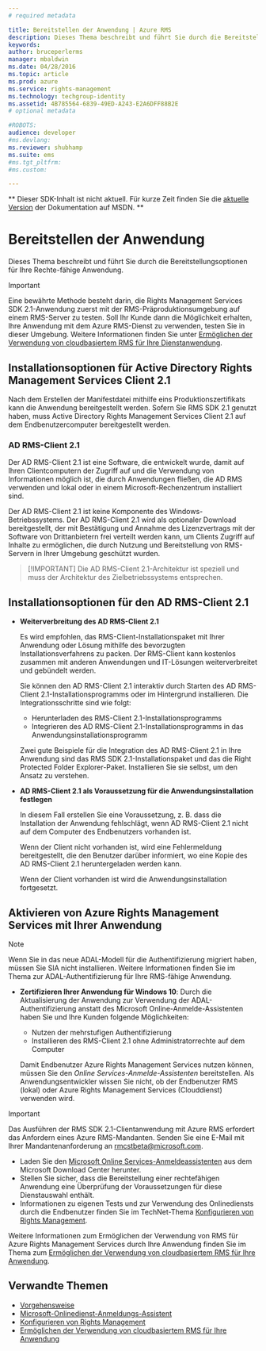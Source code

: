 ```yaml
---
# required metadata

title: Bereitstellen der Anwendung | Azure RMS
description: Dieses Thema beschreibt und führt Sie durch die Bereitstellungsoptionen für Ihre Rechte-fähige Anwendung
keywords:
author: bruceperlerms
manager: mbaldwin
ms.date: 04/28/2016
ms.topic: article
ms.prod: azure
ms.service: rights-management
ms.technology: techgroup-identity
ms.assetid: 4B785564-6839-49ED-A243-E2A6DFF88B2E
# optional metadata

#ROBOTS:
audience: developer
#ms.devlang:
ms.reviewer: shubhamp
ms.suite: ems
#ms.tgt_pltfrm:
#ms.custom:

---
```

** Dieser SDK-Inhalt ist nicht aktuell. Für kurze Zeit finden Sie die [aktuelle Version](https://msdn.microsoft.com/library/windows/desktop/hh535290(v=vs.85).aspx) der Dokumentation auf MSDN. **
# Bereitstellen der Anwendung


Dieses Thema beschreibt und führt Sie durch die Bereitstellungsoptionen für Ihre Rechte-fähige Anwendung.

> [!IMPORTANT]
> Eine bewährte Methode besteht darin, die Rights Management Services SDK 2.1-Anwendung zuerst mit der RMS-Präproduktionsumgebung auf einem RMS-Server zu testen. Soll Ihr Kunde dann die Möglichkeit erhalten, Ihre Anwendung mit dem Azure RMS-Dienst zu verwenden, testen Sie in dieser Umgebung. Weitere Informationen finden Sie unter [Ermöglichen der Verwendung von cloudbasiertem RMS für Ihre Dienstanwendung](how-to-use-file-api-with-aadrm-cloud.md).

 

## Installationsoptionen für Active Directory Rights Management Services Client 2.1

Nach dem Erstellen der Manifestdatei mithilfe eins Produktionszertifikats kann die Anwendung bereitgestellt werden. Sofern Sie RMS SDK 2.1 genutzt haben, muss Active Directory Rights Management Services Client 2.1 auf dem Endbenutzercomputer bereitgestellt werden.

### AD RMS-Client 2.1

Der AD RMS-Client 2.1 ist eine Software, die entwickelt wurde, damit auf Ihren Clientcomputern der Zugriff auf und die Verwendung von Informationen möglich ist, die durch Anwendungen fließen, die AD RMS verwenden und lokal oder in einem Microsoft-Rechenzentrum installiert sind.

Der AD RMS-Client 2.1 ist keine Komponente des Windows-Betriebssystems. Der AD RMS-Client 2.1 wird als optionaler Download bereitgestellt, der mit Bestätigung und Annahme des Lizenzvertrags mit der Software von Drittanbietern frei verteilt werden kann, um Clients Zugriff auf Inhalte zu ermöglichen, die durch Nutzung und Bereitstellung von RMS-Servern in Ihrer Umgebung geschützt wurden.

> [!IMPORTANT] Die AD RMS-Client 2.1-Architektur ist speziell und muss der Architektur des Zielbetriebssystems entsprechen.


## Installationsoptionen für den AD RMS-Client 2.1

-   **Weiterverbreitung des AD RMS-Client 2.1**

    Es wird empfohlen, das RMS-Client-Installationspaket mit Ihrer Anwendung oder Lösung mithilfe des bevorzugten Installationsverfahrens zu packen. Der RMS-Client kann kostenlos zusammen mit anderen Anwendungen und IT-Lösungen weiterverbreitet und gebündelt werden.

    Sie können den AD RMS-Client 2.1 interaktiv durch Starten des AD RMS-Client 2.1-Installationsprogramms oder im Hintergrund installieren. Die Integrationsschritte sind wie folgt:

    -   Herunterladen des RMS-Client 2.1-Installationsprogramms
    -   Integrieren des AD RMS-Client 2.1-Installationsprogramms in das Anwendungsinstallationsprogramm

    Zwei gute Beispiele für die Integration des AD RMS-Client 2.1 in Ihre Anwendung sind das RMS SDK 2.1-Installationspaket und das die Right Protected Folder Explorer-Paket. Installieren Sie sie selbst, um den Ansatz zu verstehen.

-   **AD RMS-Client 2.1 als Voraussetzung für die Anwendungsinstallation festlegen**

    In diesem Fall erstellen Sie eine Voraussetzung, z. B. dass die Installation der Anwendung fehlschlägt, wenn AD RMS-Client 2.1 nicht auf dem Computer des Endbenutzers vorhanden ist.

    Wenn der Client nicht vorhanden ist, wird eine Fehlermeldung bereitgestellt, die den Benutzer darüber informiert, wo eine Kopie des AD RMS-Client 2.1 heruntergeladen werden kann.

    Wenn der Client vorhanden ist wird die Anwendungsinstallation fortgesetzt.

## Aktivieren von Azure Rights Management Services mit Ihrer Anwendung

> [!NOTE]
> Wenn Sie in das neue ADAL-Modell für die Authentifizierung migriert haben, müssen Sie SIA nicht installieren. Weitere Informationen finden Sie im Thema zur ADAL-Authentifizierung für Ihre RMS-fähige Anwendung.

- **Zertifizieren Ihrer Anwendung für Windows 10**: Durch die Aktualisierung der Anwendung zur Verwendung der ADAL-Authentifizierung anstatt des Microsoft Online-Anmelde-Assistenten haben Sie und Ihre Kunden folgende Möglichkeiten:
  - Nutzen der mehrstufigen Authentifizierung
  - Installieren des RMS-Client 2.1 ohne Administratorrechte auf dem Computer
 
  Damit Endbenutzer Azure Rights Management Services nutzen können, müssen Sie den *Online Services-Anmelde-Assistenten* bereitstellen. Als Anwendungsentwickler wissen Sie nicht, ob der Endbenutzer RMS (lokal) oder Azure Rights Management Services (Clouddienst) verwenden wird.

> [!IMPORTANT]
> Das Ausführen der RMS SDK 2.1-Clientanwendung mit Azure RMS erfordert das Anfordern eines Azure RMS-Mandanten. Senden Sie eine E-Mail mit Ihrer Mandantenanforderung an <rmcstbeta@microsoft.com>.

-   Laden Sie den [Microsoft Online Services-Anmeldeassistenten](http://www.microsoft.com/en-us/download/details.aspx?id=28177) aus dem Microsoft Download Center herunter.
-   Stellen Sie sicher, dass die Bereitstellung einer rechtefähigen Anwendung eine Überprüfung der Voraussetzungen für diese Dienstauswahl enthält.
-   Informationen zu eigenen Tests und zur Verwendung des Onlinediensts durch die Endbenutzer finden Sie im TechNet-Thema [Konfigurieren von Rights Management](https://TechNet.Microsoft.Com/en-us/library/jj585002.aspx).

Weitere Informationen zum Ermöglichen der Verwendung von RMS für Azure Rights Management Services durch Ihre Anwendung finden Sie im Thema zum [Ermöglichen der Verwendung von cloudbasiertem RMS für Ihre Anwendung](how-to-use-file-api-with-aadrm-cloud.md).

## Verwandte Themen

* [Vorgehensweise](how-to-use-msipc.md)
* [Microsoft-Onlinedienst-Anmeldungs-Assistent](http://www.microsoft.com/en-us/download/details.aspx?id=28177)
* [Konfigurieren von Rights Management](https://TechNet.Microsoft.Com/en-us/library/jj585002.aspx)
* [Ermöglichen der Verwendung von cloudbasiertem RMS für Ihre Anwendung](how-to-use-file-api-with-aadrm-cloud.md)
 

 





<!--HONumber=Jun16_HO1-->


